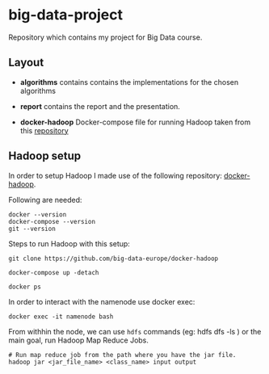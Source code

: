 # big-data-project

Repository which contains my project for Big Data course.

## Layout

* **algorithms** contains contains the implementations for the chosen algorithms

* **report** contains the report and the presentation.

* **docker-hadoop** Docker-compose file for running Hadoop taken from this [repository](https://github.com/big-data-europe/docker-hadoop) 

## Hadoop setup

In order to setup Hadoop I made use of the following repository: [docker-hadoop](https://github.com/big-data-europe/docker-hadoop).

Following are needed:

```
docker --version
docker-compose --version
git --version
```

Steps to run Hadoop with this setup:

```
git clone https://github.com/big-data-europe/docker-hadoop

docker-compose up -detach

docker ps
```

In order to interact with the namenode use docker exec:

```
docker exec -it namenode bash
```

From withhin the node, we can use `hdfs` commands (eg: hdfs dfs -ls ) or the main goal, run Hadoop Map Reduce Jobs.

```
# Run map reduce job from the path where you have the jar file.
hadoop jar <jar_file_name> <class_name> input output
```